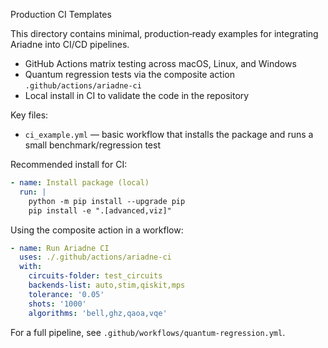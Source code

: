 Production CI Templates

This directory contains minimal, production‑ready examples for integrating Ariadne into CI/CD pipelines.

- GitHub Actions matrix testing across macOS, Linux, and Windows
- Quantum regression tests via the composite action `.github/actions/ariadne-ci`
- Local install in CI to validate the code in the repository

Key files:
- `ci_example.yml` — basic workflow that installs the package and runs a small benchmark/regression test

Recommended install for CI:

```yaml
- name: Install package (local)
  run: |
    python -m pip install --upgrade pip
    pip install -e ".[advanced,viz]"
```

Using the composite action in a workflow:

```yaml
- name: Run Ariadne CI
  uses: ./.github/actions/ariadne-ci
  with:
    circuits-folder: test_circuits
    backends-list: auto,stim,qiskit,mps
    tolerance: '0.05'
    shots: '1000'
    algorithms: 'bell,ghz,qaoa,vqe'
```

For a full pipeline, see `.github/workflows/quantum-regression.yml`.
